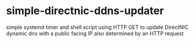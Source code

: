 # simple-directnic-ddns-updater
simple systemd timer and shell script using HTTP GET to update DirectNIC dynamic dns with a public facing IP also determined by an HTTP request
